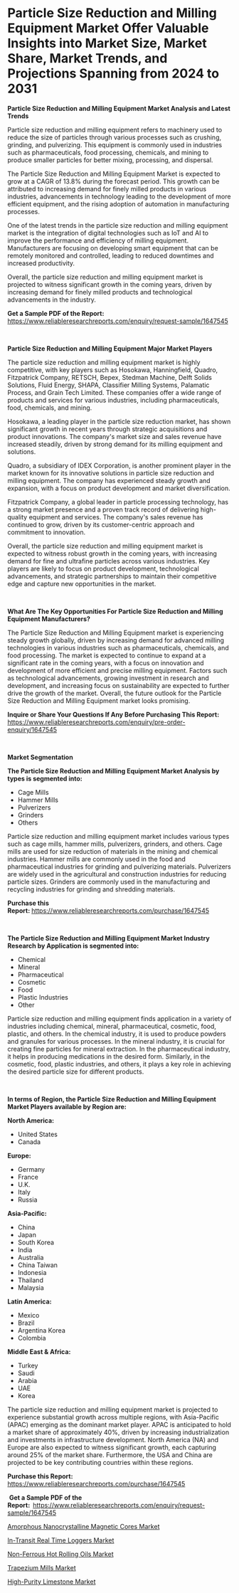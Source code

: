 <p><h1>Particle Size Reduction and Milling Equipment Market Offer Valuable Insights into Market Size, Market Share, Market Trends, and Projections Spanning from 2024 to 2031</h1></p><p><strong>Particle Size Reduction and Milling Equipment Market Analysis and Latest Trends</strong></p>
<p><p>Particle size reduction and milling equipment refers to machinery used to reduce the size of particles through various processes such as crushing, grinding, and pulverizing. This equipment is commonly used in industries such as pharmaceuticals, food processing, chemicals, and mining to produce smaller particles for better mixing, processing, and dispersal.</p><p>The Particle Size Reduction and Milling Equipment Market is expected to grow at a CAGR of 13.8% during the forecast period. This growth can be attributed to increasing demand for finely milled products in various industries, advancements in technology leading to the development of more efficient equipment, and the rising adoption of automation in manufacturing processes.</p><p>One of the latest trends in the particle size reduction and milling equipment market is the integration of digital technologies such as IoT and AI to improve the performance and efficiency of milling equipment. Manufacturers are focusing on developing smart equipment that can be remotely monitored and controlled, leading to reduced downtimes and increased productivity.</p><p>Overall, the particle size reduction and milling equipment market is projected to witness significant growth in the coming years, driven by increasing demand for finely milled products and technological advancements in the industry.</p></p>
<p><strong>Get a Sample PDF of the Report:&nbsp;</strong> <a href="https://www.reliableresearchreports.com/enquiry/request-sample/1647545">https://www.reliableresearchreports.com/enquiry/request-sample/1647545</a></p>
<p>&nbsp;</p>
<p><strong>Particle Size Reduction and Milling Equipment Major Market Players</strong></p>
<p><p>The particle size reduction and milling equipment market is highly competitive, with key players such as Hosokawa, Hanningfield, Quadro, Fitzpatrick Company, RETSCH, Bepex, Stedman Machine, Delft Solids Solutions, Fluid Energy, SHAPA, Classifier Milling Systems, Palamatic Process, and Grain Tech Limited. These companies offer a wide range of products and services for various industries, including pharmaceuticals, food, chemicals, and mining.</p><p>Hosokawa, a leading player in the particle size reduction market, has shown significant growth in recent years through strategic acquisitions and product innovations. The company's market size and sales revenue have increased steadily, driven by strong demand for its milling equipment and solutions.</p><p>Quadro, a subsidiary of IDEX Corporation, is another prominent player in the market known for its innovative solutions in particle size reduction and milling equipment. The company has experienced steady growth and expansion, with a focus on product development and market diversification.</p><p>Fitzpatrick Company, a global leader in particle processing technology, has a strong market presence and a proven track record of delivering high-quality equipment and services. The company's sales revenue has continued to grow, driven by its customer-centric approach and commitment to innovation.</p><p>Overall, the particle size reduction and milling equipment market is expected to witness robust growth in the coming years, with increasing demand for fine and ultrafine particles across various industries. Key players are likely to focus on product development, technological advancements, and strategic partnerships to maintain their competitive edge and capture new opportunities in the market.</p></p>
<p>&nbsp;</p>
<p><strong>What Are The Key Opportunities For Particle Size Reduction and Milling Equipment Manufacturers?</strong></p>
<p><p>The Particle Size Reduction and Milling Equipment market is experiencing steady growth globally, driven by increasing demand for advanced milling technologies in various industries such as pharmaceuticals, chemicals, and food processing. The market is expected to continue to expand at a significant rate in the coming years, with a focus on innovation and development of more efficient and precise milling equipment. Factors such as technological advancements, growing investment in research and development, and increasing focus on sustainability are expected to further drive the growth of the market. Overall, the future outlook for the Particle Size Reduction and Milling Equipment market looks promising.</p></p>
<p><strong>Inquire or Share Your Questions If Any Before Purchasing This Report:</strong> <a href="https://www.reliableresearchreports.com/enquiry/pre-order-enquiry/1647545">https://www.reliableresearchreports.com/enquiry/pre-order-enquiry/1647545</a></p>
<p>&nbsp;</p>
<p><strong>Market Segmentation</strong></p>
<p><strong>The Particle Size Reduction and Milling Equipment Market Analysis by types is segmented into:</strong></p>
<p><ul><li>Cage Mills</li><li>Hammer Mills</li><li>Pulverizers</li><li>Grinders</li><li>Others</li></ul></p>
<p><p>Particle size reduction and milling equipment market includes various types such as cage mills, hammer mills, pulverizers, grinders, and others. Cage mills are used for size reduction of materials in the mining and chemical industries. Hammer mills are commonly used in the food and pharmaceutical industries for grinding and pulverizing materials. Pulverizers are widely used in the agricultural and construction industries for reducing particle sizes. Grinders are commonly used in the manufacturing and recycling industries for grinding and shredding materials.</p></p>
<p><strong>Purchase this Report:&nbsp;</strong><a href="https://www.reliableresearchreports.com/purchase/1647545">https://www.reliableresearchreports.com/purchase/1647545</a></p>
<p>&nbsp;</p>
<p><strong>The Particle Size Reduction and Milling Equipment Market Industry Research by Application is segmented into:</strong></p>
<p><ul><li>Chemical</li><li>Mineral</li><li>Pharmaceutical</li><li>Cosmetic</li><li>Food</li><li>Plastic Industries</li><li>Other</li></ul></p>
<p><p>Particle size reduction and milling equipment finds application in a variety of industries including chemical, mineral, pharmaceutical, cosmetic, food, plastic, and others. In the chemical industry, it is used to produce powders and granules for various processes. In the mineral industry, it is crucial for creating fine particles for mineral extraction. In the pharmaceutical industry, it helps in producing medications in the desired form. Similarly, in the cosmetic, food, plastic industries, and others, it plays a key role in achieving the desired particle size for different products.</p></p>
<p>&nbsp;</p>
<p><strong>In terms of Region, the Particle Size Reduction and Milling Equipment Market Players available by Region are:</strong></p>
<p>
    <p> <strong> North America: </strong>
        <ul>
            <li>United States</li>
            <li>Canada</li>
        </ul>
        </p> 
    <p> <strong> Europe: </strong>
        <ul>
            <li>Germany</li>
            <li>France</li>
            <li>U.K.</li>
            <li>Italy</li>
            <li>Russia</li>
        </ul>
        </p> 
    <p> <strong> Asia-Pacific: </strong>
        <ul>
            <li>China</li>
            <li>Japan</li>
            <li>South Korea</li>
            <li>India</li>
            <li>Australia</li>
            <li>China Taiwan</li>
            <li>Indonesia</li>
            <li>Thailand</li>
            <li>Malaysia</li>
        </ul>
        </p> 
    <p> <strong> Latin America: </strong>
        <ul>
            <li>Mexico</li>
            <li>Brazil</li>
            <li>Argentina Korea</li>
            <li>Colombia</li>
        </ul>
        </p> 
    <p> <strong> Middle East & Africa: </strong>
        <ul>
            <li>Turkey</li>
            <li>Saudi</li>
            <li>Arabia</li>
            <li>UAE</li>
            <li>Korea</li>
        </ul>
    </p>
    </p>
<p><p>The particle size reduction and milling equipment market is projected to experience substantial growth across multiple regions, with Asia-Pacific (APAC) emerging as the dominant market player. APAC is anticipated to hold a market share of approximately 40%, driven by increasing industrialization and investments in infrastructure development. North America (NA) and Europe are also expected to witness significant growth, each capturing around 25% of the market share. Furthermore, the USA and China are projected to be key contributing countries within these regions.</p></p>
<p><strong>Purchase this Report: </strong><a href="https://www.reliableresearchreports.com/purchase/1647545">https://www.reliableresearchreports.com/purchase/1647545</a></p>
<p>&nbsp;<strong>Get a Sample PDF of the Report:&nbsp;&nbsp;</strong><a href="https://www.reliableresearchreports.com/enquiry/request-sample/1647545">https://www.reliableresearchreports.com/enquiry/request-sample/1647545</a></p>
<p><strong></strong></p>
<p><p><a href="https://silk-columnist-571.notion.site/Amorphous-Nanocrystalline-Magnetic-Cores-Market-Dynamics-2024-2031-Also-about-Its-Market-Trends-Pr-4ce657d1bfdc4149b84e0424e0c47ae9">Amorphous Nanocrystalline Magnetic Cores Market</a></p><p><a href="https://issuu.com/reportprime-2/docs/in-transit-real-time-loggers-market-size-2030.pptx">In-Transit Real Time Loggers Market</a></p><p><a href="https://github.com/guneycigdem35/Market-Research-Report-List-2/blob/main/non-ferrous-hot-rolling-oils-market.md">Non-Ferrous Hot Rolling Oils Market</a></p><p><a href="https://github.com/biheemgalvinlouises6hokrh3h/Market-Research-Report-List-1/blob/main/trapezium-mills-market.md">Trapezium Mills Market</a></p><p><a href="https://cat-emmental-94b.notion.site/High-Purity-Limestone-Market-Dynamics-2024-2031-Also-about-Its-Market-Trends-Projections-and-Oppo-623c5ad297e24aae9beeabd9788faa69">High-Purity Limestone Market</a></p></p>